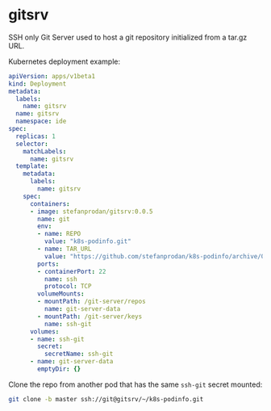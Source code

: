 # gitsrv

SSH only Git Server used to host a git repository initialized from a tar.gz URL.

Kubernetes deployment example:

```yaml
apiVersion: apps/v1beta1
kind: Deployment
metadata:
  labels:
    name: gitsrv
  name: gitsrv
  namespace: ide
spec:
  replicas: 1
  selector:
    matchLabels:
      name: gitsrv
  template:
    metadata:
      labels:
        name: gitsrv
    spec:
      containers:
      - image: stefanprodan/gitsrv:0.0.5
        name: git
        env:
        - name: REPO
          value: "k8s-podinfo.git"
        - name: TAR_URL
          value: "https://github.com/stefanprodan/k8s-podinfo/archive/0.2.2.tar.gz"
        ports:
        - containerPort: 22
          name: ssh
          protocol: TCP
        volumeMounts:
        - mountPath: /git-server/repos
          name: git-server-data
        - mountPath: /git-server/keys
          name: ssh-git
      volumes:
      - name: ssh-git
        secret:
          secretName: ssh-git
      - name: git-server-data
        emptyDir: {}
```

Clone the repo from another pod that has the same `ssh-git` secret mounted:

```bash
git clone -b master ssh://git@gitsrv/~/k8s-podinfo.git
```
